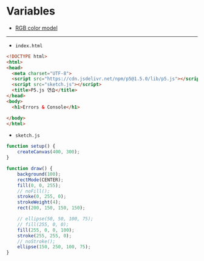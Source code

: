 # Variables

- [RGB color model](https://en.wikipedia.org/wiki/RGB_color_model)

---

- `index.html`

```html
<!DOCTYPE html>
<html>
<head>
  <meta charset="UTF-8">
  <script src="https://cdn.jsdelivr.net/npm/p5@1.5.0/lib/p5.js"></script>
  <script src="sketch.js"></script>
  <title>P5.js 연습</title>
</head>
<body>
  <h1>Errors & Console</h1>

</body>
</html>
```


- `sketch.js`

```javascript
function setup() {
    createCanvas(400, 300);
}

function draw() {
    background(100);
    rectMode(CENTER);
    fill(0, 0, 255);
    // noFill();
    stroke(0, 255, 0);
    strokeWeight(4);
    rect(200, 150, 150, 150);

    // ellipse(50, 50, 100, 75);
    // fill(255, 0, 0);
    fill(255, 0, 0, 100);
    stroke(255, 255, 0);
    // noStroke();
    ellipse(150, 250, 100, 75);
}
```

